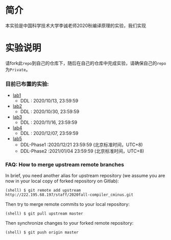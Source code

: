 # 简介

本实验是中国科学技术大学李诚老师2020秋编译原理的实验，我们实现

# 实验说明

请fork此`repo`到自己的仓库下，随后在自己的仓库中完成实验，请确保自己的`repo`为`Private`。

### 目前已布置的实验:
*   [lab1](./Documentations/lab1/README.md)
    *   DDL : 2020/10/13, 23:59:59
*   [lab2](./Documentations/lab2/README.md)
    *   DDL : 2020/10/30, 23:59:59
*   [lab3](./Documentations/lab3/README.md)
    *   DDL : 2020/11/16, 23:59:59
*   [lab4](./Documentations/lab4/README.md)
    *   DDL : 2020/12/07, 23:59:59
*   [lab5](./Documentations/lab5/README.md)
    *   DDL-Phase1 :2020/12/21 23:59:59 (北京标准时间，UTC+8)  
    *   DDL-Phase2 :2021/01/04 23:59:59 (北京标准时间，UTC+8) 
### FAQ: How to merge upstream remote branches
In brief, you need another alias for upstream repository (we assume you are now in your local copy of forked repository on Gitlab):
```
(shell) $ git remote add upstream http://222.195.68.197/staff/2020fall-compiler_cminus.git
```
Then try to merge remote commits to your local repository:
```
(shell) $ git pull upstream master
```
Then synchronize changes to your forked remote repository:
```
(shell) $ git push origin master
```
